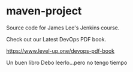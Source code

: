 # maven-project
Source code for James Lee's Jenkins course.

Check out our Latest DevOps PDF book.

https://www.level-up.one/devops-pdf-book

Un buen libro
Debo leerlo...pero no tengo tiempo

